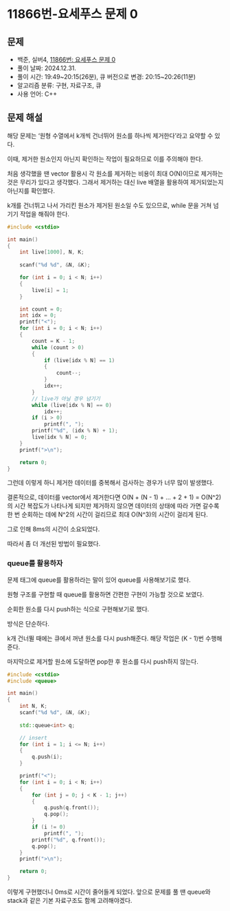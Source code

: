 # 11866번-요세푸스 문제 0

## 문제

- 백준, 실버4, [11866번: 요세푸스 문제 0](https://www.acmicpc.net/problem/11866)
- 풀이 날짜: 2024.12.31.
- 풀이 시간: 19:49~20:15(26분), 큐 버전으로 변경: 20:15~20:26(11분)
- 알고리즘 분류: 구현, 자료구조, 큐
- 사용 언어: C++

## 문제 해설

해당 문제는 ‘원형 수열에서 k개씩 건너뛰어 원소를 하나씩 제거한다’라고 요약할 수 있다.

이때, 제거한 원소인지 아닌지 확인하는 작업이 필요하므로 이를 주의해야 한다.

처음 생각했을 땐 vector 활용시 각 원소를 제거하는 비용이 최대 O(N)이므로 제거하는 것은 무리가 있다고 생각했다. 그래서 제거하는 대신 live 배열을 활용하여 제거되었는지 아닌지를 확인했다.

k개를 건너뛰고 나서 가리킨 원소가 제거된 원소일 수도 있으므로, while 문을 거쳐 넘기기 작업을 해줘야 한다.

```cpp
#include <cstdio>

int main()
{
    int live[1000], N, K;
    
    scanf("%d %d", &N, &K);

    for (int i = 0; i < N; i++)
    {
        live[i] = 1;
    }

    int count = 0;
    int idx = 0;
    printf("<");
    for (int i = 0; i < N; i++)
    {
        count = K - 1;
        while (count > 0)
        {
            if (live[idx % N] == 1)
            {
                count--;
            }
            idx++;
        }
        // live가 아닐 경우 넘기기
        while (live[idx % N] == 0)
            idx++;
        if (i > 0)
            printf(", ");
        printf("%d", (idx % N) + 1);
        live[idx % N] = 0;
    }
    printf(">\n");

    return 0;
}
```

그런데 이렇게 하니 제거한 데이터를 중복해서 검사하는 경우가 너무 많이 발생했다.

결론적으로, 데이터를 vector에서 제거한다면 O(N + (N - 1) + … + 2 + 1) = O(N^2)의 시간 복잡도가 나타나게 되지만 제거하지 않으면 데이터의 상태에 따라 가면 갈수록 한 번 순회하는 데에 N^2의 시간이 걸리므로 최대 O(N^3)의 시간이 걸리게 된다.

그로 인해 8ms의 시간이 소요되었다.

따라서 좀 더 개선된 방법이 필요했다.

### queue를 활용하자

문제 태그에 queue를 활용하라는 말이 있어 queue를 사용해보기로 했다.

원형 구조를 구현할 때 queue를 활용하면 간편한 구현이 가능할 것으로 보였다.

순회한 원소를 다시 push하는 식으로 구현해보기로 했다.

방식은 단순하다.

k개 건너뛸 때에는 큐에서 꺼낸 원소를 다시 push해준다. 해당 작업은 (K - 1)번 수행해준다.

마지막으로 제거할 원소에 도달하면 pop한 후 원소를 다시 push하지 않는다.

```cpp
#include <cstdio>
#include <queue>

int main()
{
    int N, K;
    scanf("%d %d", &N, &K);
    
    std::queue<int> q;

    // insert
    for (int i = 1; i <= N; i++)
    {
        q.push(i);
    }

    printf("<");
    for (int i = 0; i < N; i++)
    {
        for (int j = 0; j < K - 1; j++)
        {
            q.push(q.front());
            q.pop();
        }
        if (i != 0)
            printf(", ");
        printf("%d", q.front());
        q.pop();
    }
    printf(">\n");

    return 0;
}
```

이렇게 구현했더니 0ms로 시간이 줄어들게 되었다. 앞으로 문제를 풀 땐 queue와 stack과 같은 기본 자료구조도 함께 고려해야겠다.